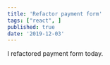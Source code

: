 ```yaml
---
title: 'Refactor payment form'
tags: ["react", ]
published: true
date: '2019-12-03'
---
```


I refactored payment form today.
